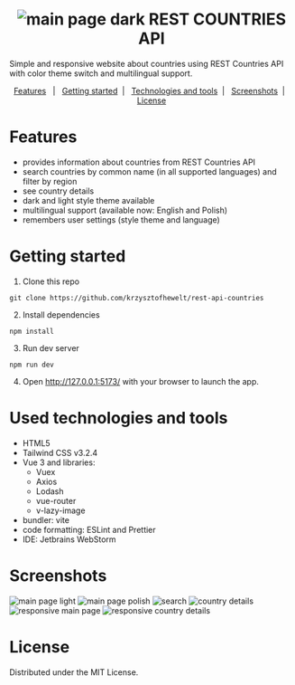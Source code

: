 
<h1 align="center">
    <img src="screenshots/main_dark.png" alt="main page dark">
    REST COUNTRIES API
</h1>


Simple and responsive website about countries using REST Countries API with color theme switch and multilingual support. 

<p align="center">
    <a href="#features">Features</a>&nbsp;&nbsp; | &nbsp;
    <a href="#getting-started">Getting started</a>&nbsp; | &nbsp;
    <a href="#used-technologies-and-tools">Technologies and tools</a>&nbsp; | &nbsp; 
    <a href="#screenshots">Screenshots</a>&nbsp; | &nbsp;
    <a href="#license">License</a>
</p>

# Features
- provides information about countries from REST Countries API
- search countries by common name (in all supported languages) and filter by region
- see country details
- dark and light style theme available
- multilingual support (available now: English and Polish)
- remembers user settings (style theme and language)

# Getting started
1. Clone this repo
```
git clone https://github.com/krzysztofhewelt/rest-api-countries
```
2. Install dependencies
```
npm install
```
3. Run dev server
```
npm run dev
```
4. Open http://127.0.0.1:5173/ with your browser to launch the app.

# Used technologies and tools
- HTML5
- Tailwind CSS v3.2.4
- Vue 3 and libraries:
    - Vuex
    - Axios
    - Lodash
    - vue-router
    - v-lazy-image
- bundler: vite
- code formatting: ESLint and Prettier
- IDE: Jetbrains WebStorm

# Screenshots
<img src="screenshots/main_light.png" alt="main page light">
<img src="screenshots/main_polish.png" alt="main page polish">
<img src="screenshots/search.png" alt="search">
<img src="screenshots/country_details.png" alt="country details">
<img src="screenshots/responsive_main.png" alt="responsive main page">
<img src="screenshots/responsive_country_details.png" alt="responsive country details">

# License
Distributed under the MIT License.

